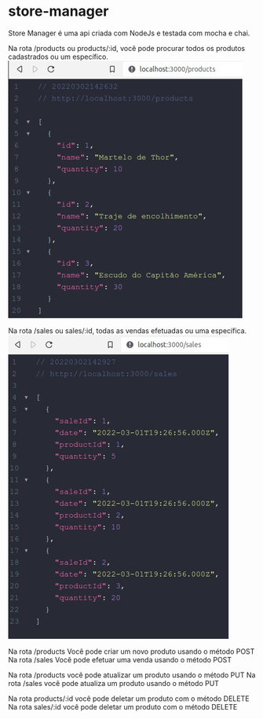 # store-manager
Store Manager é uma api criada com NodeJs e testada com mocha e chai.

Na rota /products ou products/:id, você pode procurar todos os produtos cadastrados ou um específico.
<img src="https://github.com/BrunoCBart/store-manager/blob/master/images/products.jpg">
 
Na rota /sales ou sales/:id, todas as vendas efetuadas ou uma específica.
<img src="https://github.com/BrunoCBart/store-manager/blob/master/images/sales.jpg">

Na rota /products Você pode criar um novo produto usando o método POST
Na rota /sales Você pode efetuar uma venda usando o método POST

Na rota /products você pode atualizar um produto usando o método PUT
Na rota /sales você pode atualiza um produto usando o método PUT

Na rota products/:id você pode deletar um produto com o método DELETE
Na rota sales/:id você pode deletar um produto com o método DELETE

